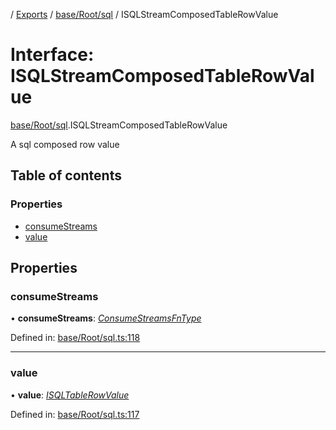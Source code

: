 [](../README.md) / [Exports](../modules.md) / [base/Root/sql](../modules/base_root_sql.md) / ISQLStreamComposedTableRowValue

# Interface: ISQLStreamComposedTableRowValue

[base/Root/sql](../modules/base_root_sql.md).ISQLStreamComposedTableRowValue

A sql composed row value

## Table of contents

### Properties

- [consumeStreams](base_root_sql.isqlstreamcomposedtablerowvalue.md#consumestreams)
- [value](base_root_sql.isqlstreamcomposedtablerowvalue.md#value)

## Properties

### consumeStreams

• **consumeStreams**: [*ConsumeStreamsFnType*](../modules/base_root_sql.md#consumestreamsfntype)

Defined in: [base/Root/sql.ts:118](https://github.com/onzag/itemize/blob/55e63f2c/base/Root/sql.ts#L118)

___

### value

• **value**: [*ISQLTableRowValue*](base_root_sql.isqltablerowvalue.md)

Defined in: [base/Root/sql.ts:117](https://github.com/onzag/itemize/blob/55e63f2c/base/Root/sql.ts#L117)
